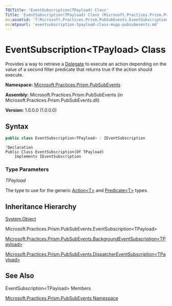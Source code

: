 ```yaml
---
TOCTitle: 'EventSubscription(TPayload) Class'
Title: 'EventSubscription(TPayload) Class (Microsoft.Practices.Prism.PubSubEvents)'
ms:assetid: 'T:Microsoft.Practices.Prism.PubSubEvents.EventSubscription\`1'
ms:mtpsurl: 'eventsubscription-tpayload-class-mspp-pubsubevents.md'
---
```



# EventSubscription&lt;TPayload&gt; Class

Provides a way to retrieve a [Delegate](http://msdn.microsoft.com/en-us/library/y22acf51) to execute an action depending on the value of a second filter predicate that returns true if the action should execute.

**Namespace:** [Microsoft.Practices.Prism.PubSubEvents](mspp-pubsubevents-namespace.md)

**Assembly:** Microsoft.Practices.Prism.PubSubEvents (in Microsoft.Practices.Prism.PubSubEvents.dll)

**Version:** 1.0.0.0 (1.0.0.0)


## Syntax


```C#
public class EventSubscription<TPayload> : IEventSubscription

```

```VB
'Declaration
Public Class EventSubscription(Of TPayload)
	Implements IEventSubscription
```

### Type Parameters


*TPayload*  

The type to use for the generic [Action&lt;T&gt;](http://msdn.microsoft.com/en-us/library/018hxwa8) and [Predicate&lt;T&gt;](http://msdn.microsoft.com/en-us/library/bfcke1bz) types.

## Inheritance Hierarchy

[System.Object](http://msdn.microsoft.com/en-us/library/e5kfa45b)

Microsoft.Practices.Prism.PubSubEvents.EventSubscription&lt;TPayload&gt;

[Microsoft.Practices.Prism.PubSubEvents.BackgroundEventSubscription&lt;TPayload&gt;](backgroundeventsubscription-tpayload-class-mspp-pubsubevents.md)

[Microsoft.Practices.Prism.PubSubEvents.DispatcherEventSubscription&lt;TPayload&gt;](dispatchereventsubscription-tpayload-class-mspp-pubsubevents.md)

## See Also

EventSubscription&lt;TPayload&gt; Members

[Microsoft.Practices.Prism.PubSubEvents Namespace](mspp-pubsubevents-namespace.md)